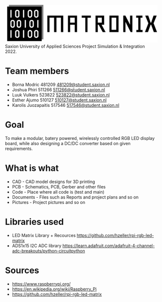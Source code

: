 ![Matroniix](https://github.com/karolis1115/Matronix/blob/master/Pictures/Matronix%20Logo.png)
Saxion University of Applied Sciences Project Simulation & Integration 2022. 

# Team members
- Borna Modric 481209 481209@student.saxion.nl
- Joshua Phiri 511266 511266@student.saxion.nl
- Luuk Vulkers 523822 523822@student.saxion.nl
- Esther Ajumo 510127 510127@student.saxion.nl
- Karolis Juozapaitis 517546 517546@student.saxion.nl

# Goal
To make a modular, batery powered, wirelessly controlled RGB LED display board, while also designing a DC/DC converter based on given requirements.

# What is what
- CAD - CAD model designs for 3D printing
- PCB - Schematics, PCB, Gerber and other files
- Code - Place where all code is (test and main)
- Documents - Files such as Reports and project plans and so on
- Pictures - Project pictures and so on

# Libraries used
- LED Matrix Library + Recources https://github.com/hzeller/rpi-rgb-led-matrix
- ADS1x15 I2C ADC library https://learn.adafruit.com/adafruit-4-channel-adc-breakouts/python-circuitpython

# Sources
- https://www.raspberrypi.org/
- https://en.wikipedia.org/wiki/Raspberry_Pi
- https://github.com/hzeller/rpi-rgb-led-matrix
